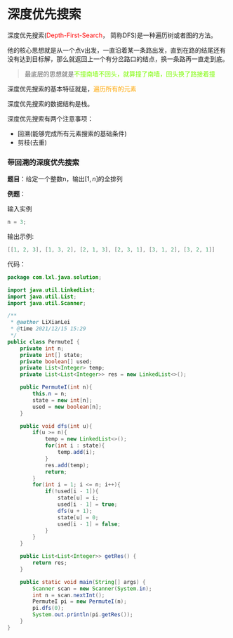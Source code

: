 # 深度优先搜索

深度优先搜索(<font color='red'>Depth-First-Search</font>， 简称DFS)是一种遍历树或者图的方法。

他的核心思想就是从一个点v出发，一直沿着某一条路出发，直到在路的结尾还有没有达到目标解，那么就返回上一个有分岔路口的结点，换一条路再一直走到底。

> 最底层的思想就是<font color='lawngreen'>不撞南墙不回头，就算撞了南墙，回头换了路接着撞</font>

深度优先搜索的基本特征就是，<font color='orange'>遍历所有的元素</font>

深度优先搜索的数据结构是栈。

深度优先搜索有两个注意事项：

- 回溯(能够完成所有元素搜索的基础条件)
- 剪枝(去重)

### 带回溯的深度优先搜索

**题目**：给定一个整数n，输出$[1, n]$的全排列

**例题**：

输入实例

```java
n = 3;
```

输出示例:

```java
[[1, 2, 3], [1, 3, 2], [2, 1, 3], [2, 3, 1], [3, 1, 2], [3, 2, 1]]
```

代码：

```java
package com.lxl.java.solution;

import java.util.LinkedList;
import java.util.List;
import java.util.Scanner;

/**
 * @author LiXianLei
 * @time 2021/12/15 15:29
 */
public class PermuteI {
    private int n;
    private int[] state;
    private boolean[] used;
    private List<Integer> temp;
    private List<List<Integer>> res = new LinkedList<>();

    public PermuteI(int n){
        this.n = n;
        state = new int[n];
        used = new boolean[n];
    }

    public void dfs(int u){
        if(u >= n){
            temp = new LinkedList<>();
            for(int i : state){
                temp.add(i);
            }
            res.add(temp);
            return;
        }
        for(int i = 1; i <= n; i++){
            if(!used[i - 1]){
                state[u] = i;
                used[i - 1] = true;
                dfs(u + 1);
                state[u] = 0;
                used[i - 1] = false;
            }
        }
    }

    public List<List<Integer>> getRes() {
        return res;
    }

    public static void main(String[] args) {
        Scanner scan = new Scanner(System.in);
        int n = scan.nextInt();
        PermuteI pi = new PermuteI(n);
        pi.dfs(0);
        System.out.println(pi.getRes());
    }
}
```

